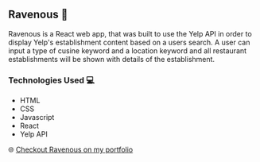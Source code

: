## Ravenous 🍕

Ravenous is a React web app, that was built to use the Yelp API in order to display Yelp's establishment content based on a users search. A user can input a type of cusine keyword and a location keyword and all restaurant establishments will be shown with details of the establishment.

### Technologies Used 💻
- HTML
- CSS
- Javascript
- React
- Yelp API

🌐 <a href="">Checkout Ravenous on my portfolio</a>